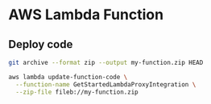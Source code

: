 # AWS Lambda Function

## Deploy code

```sh
git archive --format zip --output my-function.zip HEAD

aws lambda update-function-code \
  --function-name GetStartedLambdaProxyIntegration \
  --zip-file fileb://my-function.zip
```